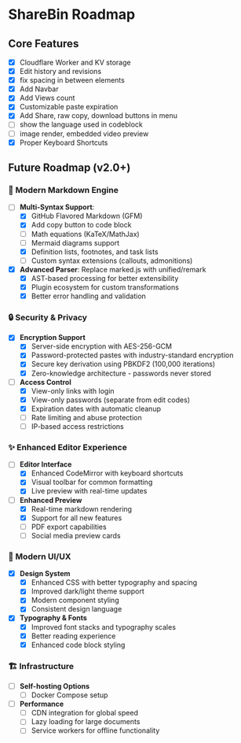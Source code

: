 # ShareBin Roadmap


## Core Features
- [x] Cloudflare Worker and KV storage
- [x] Edit history and revisions
- [x] fix spacing in between elements
- [x] Add Navbar
- [x] Add Views count
- [x] Customizable paste expiration
- [x] Add Share, raw copy, download buttons in menu
- [ ] show the language used in codeblock 
- [ ] image render, embedded video preview
- [x] Proper Keyboard Shortcuts

## Future Roadmap (v2.0+)

### 🚀 Modern Markdown Engine
- [ ] **Multi-Syntax Support**:
  - [x] GitHub Flavored Markdown (GFM)
  - [x] Add copy button to code block
  - [ ] Math equations (KaTeX/MathJax)
  - [ ] Mermaid diagrams support
  - [x] Definition lists, footnotes, and task lists
  - [ ] Custom syntax extensions (callouts, admonitions)
- [x] **Advanced Parser**: Replace marked.js with unified/remark
  - [x] AST-based processing for better extensibility
  - [x] Plugin ecosystem for custom transformations
  - [x] Better error handling and validation

### 🔒 Security & Privacy
- [x] **Encryption Support**
  - [x] Server-side encryption with AES-256-GCM
  - [x] Password-protected pastes with industry-standard encryption
  - [x] Secure key derivation using PBKDF2 (100,000 iterations)
  - [x] Zero-knowledge architecture - passwords never stored
- [ ] **Access Control**
  - [x] View-only links with login
  - [x] View-only passwords (separate from edit codes)
  - [x] Expiration dates with automatic cleanup
  - [ ] Rate limiting and abuse protection
  - [ ] IP-based access restrictions

### ✨ Enhanced Editor Experience
- [ ] **Editor Interface**
  - [x] Enhanced CodeMirror with keyboard shortcuts
  - [x] Visual toolbar for common formatting
  - [x] Live preview with real-time updates
- [ ] **Enhanced Preview**
  - [x] Real-time markdown rendering
  - [x] Support for all new features
  - [ ] PDF export capabilities
  - [ ] Social media preview cards

### 🎨 Modern UI/UX
- [x] **Design System**
  - [x] Enhanced CSS with better typography and spacing
  - [x] Improved dark/light theme support
  - [x] Modern component styling
  - [x] Consistent design language
- [x] **Typography & Fonts**
  - [x] Improved font stacks and typography scales
  - [x] Better reading experience
  - [x] Enhanced code block styling

### 🏗️ Infrastructure
- [ ] **Self-hosting Options**
  - [ ] Docker Compose setup
- [ ] **Performance**
  - [ ] CDN integration for global speed
  - [ ] Lazy loading for large documents
  - [ ] Service workers for offline functionality
